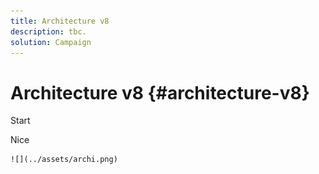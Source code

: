 ```yaml
---
title: Architecture v8
description: tbc.
solution: Campaign 
---
```


# Architecture v8 {#architecture-v8}

Start

Nice 

    ![](../assets/archi.png)